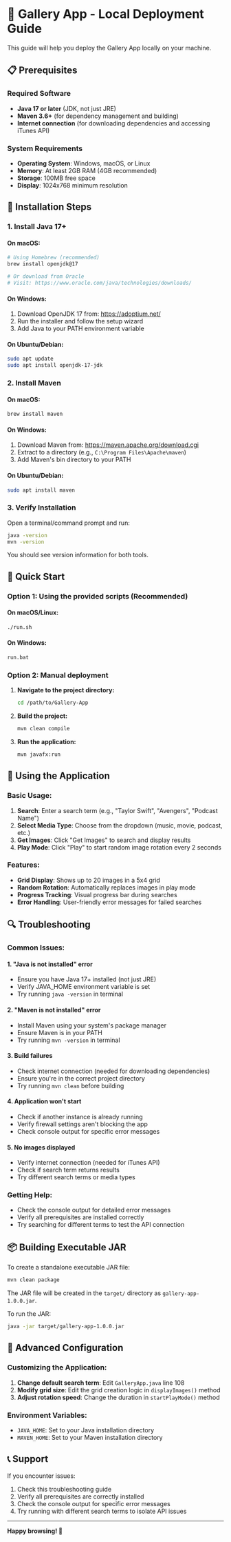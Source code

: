 # 🚀 Gallery App - Local Deployment Guide

This guide will help you deploy the Gallery App locally on your machine.

## 📋 Prerequisites

### Required Software
- **Java 17 or later** (JDK, not just JRE)
- **Maven 3.6+** (for dependency management and building)
- **Internet connection** (for downloading dependencies and accessing iTunes API)

### System Requirements
- **Operating System**: Windows, macOS, or Linux
- **Memory**: At least 2GB RAM (4GB recommended)
- **Storage**: 100MB free space
- **Display**: 1024x768 minimum resolution

## 🔧 Installation Steps

### 1. Install Java 17+

#### On macOS:
```bash
# Using Homebrew (recommended)
brew install openjdk@17

# Or download from Oracle
# Visit: https://www.oracle.com/java/technologies/downloads/
```

#### On Windows:
1. Download OpenJDK 17 from: https://adoptium.net/
2. Run the installer and follow the setup wizard
3. Add Java to your PATH environment variable

#### On Ubuntu/Debian:
```bash
sudo apt update
sudo apt install openjdk-17-jdk
```

### 2. Install Maven

#### On macOS:
```bash
brew install maven
```

#### On Windows:
1. Download Maven from: https://maven.apache.org/download.cgi
2. Extract to a directory (e.g., `C:\Program Files\Apache\maven`)
3. Add Maven's bin directory to your PATH

#### On Ubuntu/Debian:
```bash
sudo apt install maven
```

### 3. Verify Installation

Open a terminal/command prompt and run:
```bash
java -version
mvn -version
```

You should see version information for both tools.

## 🚀 Quick Start

### Option 1: Using the provided scripts (Recommended)

#### On macOS/Linux:
```bash
./run.sh
```

#### On Windows:
```cmd
run.bat
```

### Option 2: Manual deployment

1. **Navigate to the project directory:**
   ```bash
   cd /path/to/Gallery-App
   ```

2. **Build the project:**
   ```bash
   mvn clean compile
   ```

3. **Run the application:**
   ```bash
   mvn javafx:run
   ```

## 🎯 Using the Application

### Basic Usage:
1. **Search**: Enter a search term (e.g., "Taylor Swift", "Avengers", "Podcast Name")
2. **Select Media Type**: Choose from the dropdown (music, movie, podcast, etc.)
3. **Get Images**: Click "Get Images" to search and display results
4. **Play Mode**: Click "Play" to start random image rotation every 2 seconds

### Features:
- **Grid Display**: Shows up to 20 images in a 5x4 grid
- **Random Rotation**: Automatically replaces images in play mode
- **Progress Tracking**: Visual progress bar during searches
- **Error Handling**: User-friendly error messages for failed searches

## 🔍 Troubleshooting

### Common Issues:

#### 1. "Java is not installed" error
- Ensure you have Java 17+ installed (not just JRE)
- Verify JAVA_HOME environment variable is set
- Try running `java -version` in terminal

#### 2. "Maven is not installed" error
- Install Maven using your system's package manager
- Ensure Maven is in your PATH
- Try running `mvn -version` in terminal

#### 3. Build failures
- Check internet connection (needed for downloading dependencies)
- Ensure you're in the correct project directory
- Try running `mvn clean` before building

#### 4. Application won't start
- Check if another instance is already running
- Verify firewall settings aren't blocking the app
- Check console output for specific error messages

#### 5. No images displayed
- Verify internet connection (needed for iTunes API)
- Check if search term returns results
- Try different search terms or media types

### Getting Help:
- Check the console output for detailed error messages
- Verify all prerequisites are installed correctly
- Try searching for different terms to test the API connection

## 📦 Building Executable JAR

To create a standalone executable JAR file:

```bash
mvn clean package
```

The JAR file will be created in the `target/` directory as `gallery-app-1.0.0.jar`.

To run the JAR:
```bash
java -jar target/gallery-app-1.0.0.jar
```

## 🔧 Advanced Configuration

### Customizing the Application:

1. **Change default search term**: Edit `GalleryApp.java` line 108
2. **Modify grid size**: Edit the grid creation logic in `displayImages()` method
3. **Adjust rotation speed**: Change the duration in `startPlayMode()` method

### Environment Variables:
- `JAVA_HOME`: Set to your Java installation directory
- `MAVEN_HOME`: Set to your Maven installation directory

## 📞 Support

If you encounter issues:
1. Check this troubleshooting guide
2. Verify all prerequisites are correctly installed
3. Check the console output for specific error messages
4. Try running with different search terms to isolate API issues

---

**Happy browsing! 🎨**

